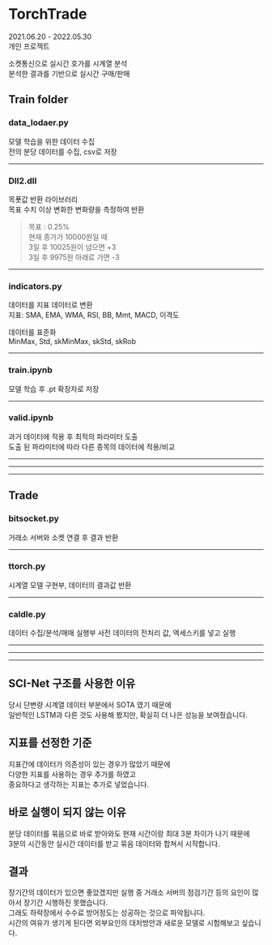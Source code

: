 # TorchTrade
2021.06.20 - 2022.05.30  
개인 프로젝트

소켓통신으로 실시간 호가를 시계열 분석  
분석한 결과를 기반으로 실시간 구매/판매


## Train folder
### data_lodaer.py
모델 학습을 위한 데이터 수집  
전의 분당 데이터를 수집, csv로 저장  

---
### Dll2.dll
목푯값 반환 라이브러리  
목표 수치 이상 변화한 변화량을 측정하여 반환  
> 목표 : 0.25%  
> 현재 종가가 10000원일 때  
> 3일 후 10025원이 넘으면 +3  
> 3일 후 9975원 아래로 가면 -3

---
### indicators.py
데이터를 지표 데이터로 변환  
지표: SMA, EMA, WMA, RSI, BB, Mmt, MACD, 이격도  
  
데이터를 표준화  
MinMax, Std, skMinMax, skStd, skRob

---
### train.ipynb
모델 학습 후  .pt 확장자로 저장  

---
### valid.ipynb
과거 데이터에 적용 후 최적의 파라미터 도출  
도출 된 파라미터에 따라 다른 종목의 데이터에 적용/비교  
  
---
---
---
## Trade
### bitsocket.py
거래소 서버와 소켓 연결 후 결과 반환  

---
### ttorch.py
시계열 모델 구현부, 데이터의 결과값 반환  

---
### caldle.py
데이터 수집/분석/매매 실행부
사전 데이터의 전처리 값, 엑세스키를 넣고 실행  

--------------------------------------------------
--------------------------------------------------
--------------------------------------------------
## SCI-Net 구조를 사용한 이유
당시 단변량 시계열 데이터 부분에서 SOTA 였기 때문에  
일반적인 LSTM과 다른 것도 사용해 봤지만, 확실히 더 나은 성능을 보여줬습니다. 

## 지표를 선정한 기준
지표간에 데이터가 의존성이 있는 경우가 많았기 때문에  
다양한 지표를 사용하는 경우 추가를 하였고  
중요하다고 생각하는 지표는 추가로 넣었습니다. 

## 바로 실행이 되지 않는 이유
분당 데이터를 묶음으로 바로 받아와도 현재 시간이랑 최대 3분 차이가 나기 때문에  
3분의 시간동안 실시간 데이터를 받고 묶음 데이터와 합쳐서 시작합니다. 

## 결과
장기간의 데이터가 있으면 좋았겠지만 실행 중 거래소 서버의 점검기간 등의 요인이 많아서 장기간 시행하진 못했습니다.  
그래도 하락장에서 수수료 방어정도는 성공하는 것으로 파악됩니다.  
시간의 여유가 생기게 된다면 외부요인의 대처방안과 새로운 모델로 시험해보고 싶습니다. 
